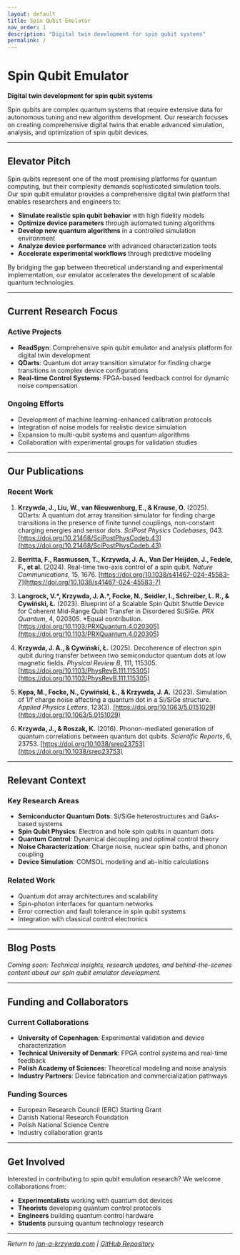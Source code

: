 ```yaml
---
layout: default
title: Spin Qubit Emulator
nav_order: 1
description: "Digital twin development for spin qubit systems"
permalink: /
---
```


# Spin Qubit Emulator

**Digital twin development for spin qubit systems**

Spin qubits are complex quantum systems that require extensive data for autonomous tuning and new algorithm development. Our research focuses on creating comprehensive digital twins that enable advanced simulation, analysis, and optimization of spin qubit devices.

---

## Elevator Pitch

Spin qubits represent one of the most promising platforms for quantum computing, but their complexity demands sophisticated simulation tools. Our spin qubit emulator provides a comprehensive digital twin platform that enables researchers and engineers to:

- **Simulate realistic spin qubit behavior** with high fidelity models
- **Optimize device parameters** through automated tuning algorithms  
- **Develop new quantum algorithms** in a controlled simulation environment
- **Analyze device performance** with advanced characterization tools
- **Accelerate experimental workflows** through predictive modeling

By bridging the gap between theoretical understanding and experimental implementation, our emulator accelerates the development of scalable quantum technologies.

---

## Current Research Focus

### Active Projects

- **ReadSpyn**: Comprehensive spin qubit emulator and analysis platform for digital twin development
- **QDarts**: Quantum dot array transition simulator for finding charge transitions in complex device configurations
- **Real-time Control Systems**: FPGA-based feedback control for dynamic noise compensation

### Ongoing Efforts

- Development of machine learning-enhanced calibration protocols
- Integration of noise models for realistic device simulation
- Expansion to multi-qubit systems and quantum algorithms
- Collaboration with experimental groups for validation studies

---

## Our Publications

### Recent Work

1. **Krzywda, J., Liu, W., van Nieuwenburg, E., & Krause, O.** (2025). QDarts: A quantum dot array transition simulator for finding charge transitions in the presence of finite tunnel couplings, non-constant charging energies and sensor dots. *SciPost Physics Codebases*, 043. [https://doi.org/10.21468/SciPostPhysCodeb.43](https://doi.org/10.21468/SciPostPhysCodeb.43)

2. **Berritta, F., Rasmussen, T., Krzywda, J. A., Van Der Heijden, J., Fedele, F., et al.** (2024). Real-time two-axis control of a spin qubit. *Nature Communications*, 15, 1676. [https://doi.org/10.1038/s41467-024-45583-7](https://doi.org/10.1038/s41467-024-45583-7)

3. **Langrock, V.\*, Krzywda, J. A.\*, Focke, N., Seidler, I., Schreiber, L. R., & Cywiński, Ł.** (2023). Blueprint of a Scalable Spin Qubit Shuttle Device for Coherent Mid-Range Qubit Transfer in Disordered Si/SiGe. *PRX Quantum*, 4, 020305. \*Equal contribution. [https://doi.org/10.1103/PRXQuantum.4.020305](https://doi.org/10.1103/PRXQuantum.4.020305)

4. **Krzywda, J. A., & Cywiński, Ł.** (2025). Decoherence of electron spin qubit during transfer between two semiconductor quantum dots at low magnetic fields. *Physical Review B*, 111, 115305. [https://doi.org/10.1103/PhysRevB.111.115305](https://doi.org/10.1103/PhysRevB.111.115305)

5. **Kȩpa, M., Focke, N., Cywiński, Ł., & Krzywda, J. A.** (2023). Simulation of 1/f charge noise affecting a quantum dot in a Si/SiGe structure. *Applied Physics Letters*, 123(3). [https://doi.org/10.1063/5.0151029](https://doi.org/10.1063/5.0151029)

6. **Krzywda, J., & Roszak, K.** (2016). Phonon-mediated generation of quantum correlations between quantum dot qubits. *Scientific Reports*, 6, 23753. [https://doi.org/10.1038/srep23753](https://doi.org/10.1038/srep23753)

---

## Relevant Context

### Key Research Areas

- **Semiconductor Quantum Dots**: Si/SiGe heterostructures and GaAs-based systems
- **Spin Qubit Physics**: Electron and hole spin qubits in quantum dots
- **Quantum Control**: Dynamical decoupling and optimal control theory
- **Noise Characterization**: Charge noise, nuclear spin baths, and phonon coupling
- **Device Simulation**: COMSOL modeling and ab-initio calculations

### Related Work

- Quantum dot array architectures and scalability
- Spin-photon interfaces for quantum networks
- Error correction and fault tolerance in spin qubit systems
- Integration with classical control electronics

---

## Blog Posts

*Coming soon: Technical insights, research updates, and behind-the-scenes content about our spin qubit emulator development.*

---

## Funding and Collaborators

### Current Collaborations

- **University of Copenhagen**: Experimental validation and device characterization
- **Technical University of Denmark**: FPGA control systems and real-time feedback
- **Polish Academy of Sciences**: Theoretical modeling and noise analysis
- **Industry Partners**: Device fabrication and commercialization pathways

### Funding Sources

- European Research Council (ERC) Starting Grant
- Danish National Research Foundation
- Polish National Science Centre
- Industry collaboration grants

---

## Get Involved

Interested in contributing to spin qubit emulation research? We welcome collaborations from:

- **Experimentalists** working with quantum dot devices
- **Theorists** developing quantum control protocols  
- **Engineers** building quantum control hardware
- **Students** pursuing quantum technology research

---

*Return to [jan-a-krzywda.com](https://jan-a-krzywda.com) | [GitHub Repository](https://github.com/JAK-lab/spin-qubit-emulator)*
